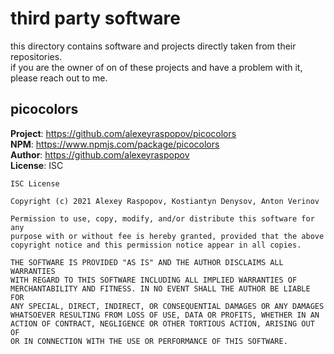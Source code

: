 # third party software

this directory contains software and projects directly taken from their repositories.  
if you are the owner of on of these projects and have a problem with it, please reach out to me.

## picocolors

**Project**: https://github.com/alexeyraspopov/picocolors  
**NPM**: https://www.npmjs.com/package/picocolors  
**Author**: https://github.com/alexeyraspopov  
**License**: ISC  

```
ISC License

Copyright (c) 2021 Alexey Raspopov, Kostiantyn Denysov, Anton Verinov

Permission to use, copy, modify, and/or distribute this software for any
purpose with or without fee is hereby granted, provided that the above
copyright notice and this permission notice appear in all copies.

THE SOFTWARE IS PROVIDED "AS IS" AND THE AUTHOR DISCLAIMS ALL WARRANTIES
WITH REGARD TO THIS SOFTWARE INCLUDING ALL IMPLIED WARRANTIES OF
MERCHANTABILITY AND FITNESS. IN NO EVENT SHALL THE AUTHOR BE LIABLE FOR
ANY SPECIAL, DIRECT, INDIRECT, OR CONSEQUENTIAL DAMAGES OR ANY DAMAGES
WHATSOEVER RESULTING FROM LOSS OF USE, DATA OR PROFITS, WHETHER IN AN
ACTION OF CONTRACT, NEGLIGENCE OR OTHER TORTIOUS ACTION, ARISING OUT OF
OR IN CONNECTION WITH THE USE OR PERFORMANCE OF THIS SOFTWARE.
```
